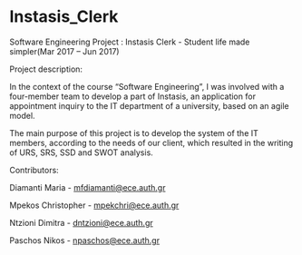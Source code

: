 # Instasis_Clerk
Software Engineering Project : Instasis Clerk - Student life made simpler(Mar 2017 – Jun 2017)

Project description:

In the context of the course “Software Engineering”, 
I was involved with a four-member team to develop a part of Instasis, 
an application for appointment inquiry to the IT department of a university, 
based on an agile model. 

The main purpose of this project is to develop the system of the IT members, 
according to the needs of our client, which resulted in the writing of URS, 
SRS, SSD and SWOT analysis.

Contributors:

Diamanti Maria -  mfdiamanti@ece.auth.gr

Mpekos Christopher -  mpekchri@ece.auth.gr

Ntzioni Dimitra - dntzioni@ece.auth.gr

Paschos Nikos - npaschos@ece.auth.gr
